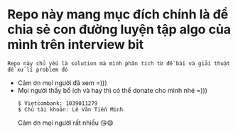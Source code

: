# Repo này mang mục đích chính là để chia sẻ con đường luyện tập algo của mình trên interview bit
`Repo này chủ yếu là solution mà mình phân tích từ đề bài và giải thuật để xử lí problem đó`
- Cảm ơn mọi người đã xem =)))
- Mọi người thấy bổ ích và hay thì có thể donate cho mình nhé =)))
  ```
  $ Vietcombank: 1039011279
  $ Chủ tài khoản: Lê Văn Tiến Minh
  ```
  Cảm ơn mọi người rất nhiều 😘😄
